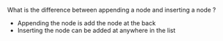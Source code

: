 What is the difference between appending a node and inserting a node ?

- Appending the node is add the node at the back
- Inserting the node can be added at anywhere in the list
